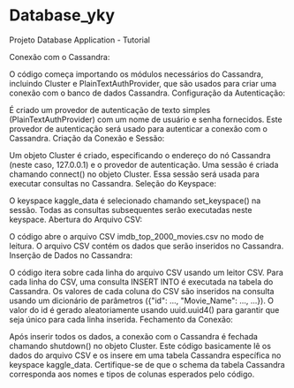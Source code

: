 # Database_yky
Projeto Database Application - Tutorial 

Conexão com o Cassandra:

O código começa importando os módulos necessários do Cassandra, incluindo Cluster e PlainTextAuthProvider, que são usados para criar uma conexão com o banco de dados Cassandra.
Configuração da Autenticação:

É criado um provedor de autenticação de texto simples (PlainTextAuthProvider) com um nome de usuário e senha fornecidos. Este provedor de autenticação será usado para autenticar a conexão com o Cassandra.
Criação da Conexão e Sessão:

Um objeto Cluster é criado, especificando o endereço do nó Cassandra (neste caso, 127.0.0.1) e o provedor de autenticação.
Uma sessão é criada chamando connect() no objeto Cluster. Essa sessão será usada para executar consultas no Cassandra.
Seleção do Keyspace:

O keyspace kaggle_data é selecionado chamando set_keyspace() na sessão. Todas as consultas subsequentes serão executadas neste keyspace.
Abertura do Arquivo CSV:

O código abre o arquivo CSV imdb_top_2000_movies.csv no modo de leitura. O arquivo CSV contém os dados que serão inseridos no Cassandra.
Inserção de Dados no Cassandra:

O código itera sobre cada linha do arquivo CSV usando um leitor CSV.
Para cada linha do CSV, uma consulta INSERT INTO é executada na tabela do Cassandra.
Os valores de cada coluna do CSV são inseridos na consulta usando um dicionário de parâmetros ({"id": ..., "Movie_Name": ..., ...}).
O valor do id é gerado aleatoriamente usando uuid.uuid4() para garantir que seja único para cada linha inserida.
Fechamento da Conexão:

Após inserir todos os dados, a conexão com o Cassandra é fechada chamando shutdown() no objeto Cluster.
Este código basicamente lê os dados do arquivo CSV e os insere em uma tabela Cassandra específica no keyspace kaggle_data. Certifique-se de que o schema da tabela Cassandra corresponda aos nomes e tipos de colunas esperados pelo código.
